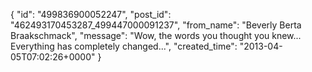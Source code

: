  {
   "id": "499836900052247",
   "post_id": "462493170453287_499447000091237",
   "from_name": "Beverly Berta Braakschmack",
   "message": "Wow, the words you thought you knew... Everything has completely changed...",
   "created_time": "2013-04-05T07:02:26+0000"
 }
